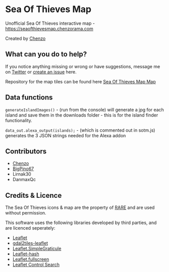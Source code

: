 Sea Of Thieves Map
====================  
Unofficial Sea Of Thieves interactive map - https://seaofthievesmap.chenzorama.com

Created by [Chenzo](https://twitter.com/1Chenzo)


What can you do to help?
--------------------------------------
If you notice anything missing or wrong or have suggestions, message me on [Twitter](https://twitter.com/1Chenzo) or [create an issue](https://github.com/Chenzo/sea-of-thieves-map/issues) here.



Repository for the map tiles can be found here [Sea Of Thieves Map Map](https://github.com/Chenzo/sea-of-thieves-map-map) 



Data functions
---------------------------------------
`generateIslandImages()`  - (run from the console) will generate a jpg for each island and save them in the downloads folder - this is for the island finder functionality.

`data_out.alexa_output(islands);` - (which is commented out in sotm.js) generates the 3 JSON strings needed for the Alexa addon



Contributors
--------------------------------------
* [Chenzo](https://github.com/Chenzo)
* [BigPino67](https://github.com/BigPino67)
* Lirnak30
* DanmaxQc



Credits & Licence
--------------------------------------
The Sea Of Thieves icons &amp; map are the property of [RARE](https://www.seaofthieves.com/) and are used without permission.

This software uses the following libraries developed by third parties, and are licenced seperately:
* [Leaflet](http://leafletjs.com)
* [gdal2tiles-leaflet](https://github.com/commenthol/gdal2tiles-leaflet)
* [Leaflet.SimpleGraticule](https://github.com/ablakey/Leaflet.SimpleGraticule)
* [Leaflet-hash](http://git.io/mwK1oA)
* [Leaflet.fullscreen](http://git.io/vJw5v)
* [Leaflet Control Search](http://git.io/vkCPC)
